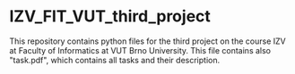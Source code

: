 # IZV_FIT_VUT_third_project
This repository contains python files for the third project on the course IZV at Faculty of Informatics at VUT Brno University. This file contains also "task.pdf", which contains all tasks and their description.
